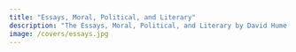 ```yaml
---
title: "Essays, Moral, Political, and Literary"
description: "The Essays, Moral, Political, and Literary by David Hume is in three parts"
image: /covers/essays.jpg
---
```

